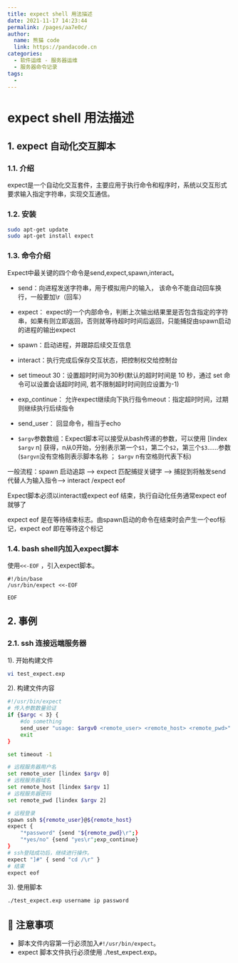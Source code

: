 ```yaml
---
title: expect shell 用法描述
date: 2021-11-17 14:23:44
permalink: /pages/aa7e0c/
author: 
  name: 熊猫 code
  link: https://pandacode.cn
categories: 
  - 软件运维 - 服务器运维
  - 服务器命令记录
tags: 
  - 
---
```


# expect shell 用法描述

## 1. expect 自动化交互脚本

### 1.1. 介绍

expect是一个自动化交互套件，主要应用于执行命令和程序时，系统以交互形式要求输入指定字符串，实现交互通信。

### 1.2. 安装

```sh
sudo apt-get update
sudo apt-get install expect
```

### 1.3. 命令介绍

Expect中最关键的四个命令是send,expect,spawn,interact。

- send：向进程发送字符串，用于模拟用户的输入， 该命令不能自动回车换行，一般要加\r（回车）

- expect： expect的一个内部命令，判断上次输出结果里是否包含指定的字符串，如果有则立即返回，否则就等待超时时间后返回，只能捕捉由spawn启动的进程的输出expect

- spawn：启动进程，并跟踪后续交互信息

- interact：执行完成后保存交互状态，把控制权交给控制台

- set timeout 30：设置超时时间为30秒(默认的超时时间是 10 秒，通过 set 命令可以设置会话超时时间, 若不限制超时时间则应设置为-1)

- exp_continue： 允许expect继续向下执行指令meout：指定超时时间，过期则继续执行后续指令

- send_user： 回显命令，相当于echo

- `$argv`参数数组：Expect脚本可以接受从bash传递的参数，可以使用 [lindex `$argv` n] 获得，n从0开始，分别表示第一个`$1`，第二个`$2`，第三个`$3`……参数 (`$argvn`没有空格则表示脚本名称 ； `$argv` n有空格则代表下标)

一般流程：spawn 启动追踪 —> expect 匹配捕捉关键字 ——> 捕捉到将触发send 代替人为输入指令—> interact /expect eof

Expect脚本必须以interact或expect eof 结束，执行自动化任务通常expect eof就够了

expect eof 是在等待结束标志。由spawn启动的命令在结束时会产生一个eof标记，expect eof 即在等待这个标记

### 1.4. bash shell内加入expect脚本

使用`<<-EOF` ，引入expect脚本。

```shell
#!/bin/base
/usr/bin/expect <<-EOF

EOF
```



## 2. 事例

### 2.1. ssh 连接远端服务器

1). 开始构建文件

```sh
vi test_expect.exp
```

2). 构建文件内容

```sh
#!/usr/bin/expect
# 传入参数数量验证
if {$argc < 3} {
    #do something
    send_user "usage: $argv0 <remote_user> <remote_host> <remote_pwd>"
    exit
}

set timeout -1

# 远程服务器用户名
set remote_user [lindex $argv 0] 
# 远程服务器域名
set remote_host [lindex $argv 1] 
# 远程服务器密码
set remote_pwd [lindex $argv 2]

# 远程登录
spawn ssh ${remote_user}@${remote_host}
expect {
    "*password" {send "${remote_pwd}\r";}
    "*yes/no" {send "yes\r";exp_continue}
}
# ssh登陆成功后，继续进行操作。
expect "]#" { send "cd /\r" }
# 结束
expect eof
```

3). 使用脚本

```sh
./test_expect.exp username ip password
```

## 🌟 注意事项

- 脚本文件内容第一行必须加入`#!/usr/bin/expect`。
- expect 脚本文件执行必须使用 ./test_expect.exp。
